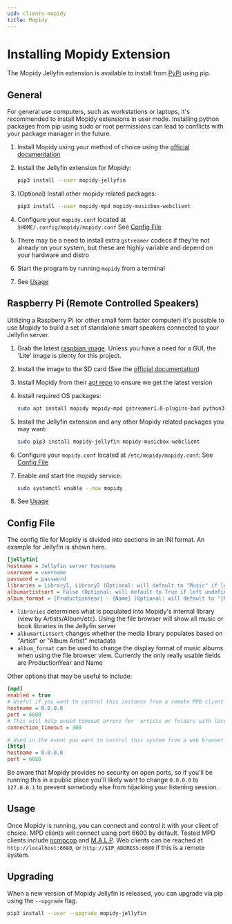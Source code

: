 ```yaml
---
uid: clients-mopidy
title: Mopidy
---
```


# Installing Mopidy Extension

The Mopidy Jellyfin extension is available to install from [PyPi](https://pypi.org/project/Mopidy-Jellyfin) using pip.

## General

For general use computers, such as workstations or laptops, it's recommended to install Mopidy extensions in user mode. Installing python packages from pip using sudo or root permissions can lead to conflicts with your package manager in the future.

1. Install Mopidy using your method of choice using the [official documentation](https://docs.mopidy.com/en/latest/installation/)

2. Install the Jellyfin extension for Mopidy:

   ```sh
   pip3 install --user mopidy-jellyfin
   ```

3. (Optional) Install other mopidy related packages:

   ```sh
   pip3 install --user mopidy-mpd mopidy-musicbox-webclient
   ```

4. Configure your `mopidy.conf` located at `$HOME/.config/mopidy/mopidy.conf`
   See [Config File](/docs/general/clients/mopidy#config-file)

5. There may be a need to install extra `gstreamer` codecs if they're not already on your system, but these are highly variable and depend on your hardware and distro

6. Start the program by running `mopidy` from a terminal

7. See [Usage](/docs/general/clients/mopidy#usage)

## Raspberry Pi (Remote Controlled Speakers)

Utilizing a Raspberry Pi (or other small form factor computer) it's possible to use Mopidy to build a set of standalone smart speakers connected to your Jellyfin server.

1. Grab the latest [raspbian image](https://www.raspberrypi.org/downloads/raspbian/). Unless you have a need for a GUI, the 'Lite' image is plenty for this project.

2. Install the image to the SD card (See the [official documentation](https://www.raspberrypi.org/documentation/installation/installing-images/README.md))

3. Install Mopidy from their [apt repo](https://docs.mopidy.com/en/latest/installation/debian/#install-from-apt-mopidy-com) to ensure we get the latest version

4. Install required OS packages:

   ```sh
   sudo apt install mopidy mopidy-mpd gstreamer1.0-plugins-bad python3-pip
   ```

5. Install the Jellyfin extension and any other Mopidy related packages you may want:

   ```sh
   sudo pip3 install mopidy-jellyfin mopidy-musicbox-webclient
   ```

6. Configure your `mopidy.conf` located at `/etc/mopidy/mopidy.conf`:
   See [Config File](/docs/general/clients/mopidy#config-file)

7. Enable and start the mopidy service:

   ```sh
   sudo systemctl enable --now mopidy
   ```

8. See [Usage](/docs/general/clients/mopidy#usage)

## Config File

The config file for Mopidy is divided into sections in an INI format. An example for Jellyfin is shown here.

```ini
[jellyfin]
hostname = Jellyfin server hostname
username = username
password = password
libraries = Library1, Library2 (Optional: will default to "Music" if left undefined)
albumartistsort = False (Optional: will default to True if left undefined)
album_format = {ProductionYear} - {Name} (Optional: will default to "{Name}" if left undefined)
```

- `libraries` determines what is populated into Mopidy's internal library (view by Artists/Album/etc). Using the file browser will show all music or book libraries in the Jellyfin server
- `albumartistsort` changes whether the media library populates based on "Artist" or "Album Artist" metadata
- `album_format` can be used to change the display format of music albums when using the file browser view. Currently the only really usable fields are ProductionYear and Name

Other options that may be useful to include:

```ini
[mpd]
enabled = true
# Useful if you want to control this instance from a remote MPD client
hostname = 0.0.0.0
port = 6600
# This will help avoid timeout errors for  artists or folders with large amounts of files
connection_timeout = 300

# Used in the event you want to control this system from a web browser
[http]
hostname = 0.0.0.0
port = 6680
```

Be aware that Mopidy provides no security on open ports, so if you'll be running this in a public place you'll likely want to change `0.0.0.0` to `127.0.0.1` to prevent somebody else from hijacking your listening session.

## Usage

Once Mopidy is running, you can connect and control it with your client of choice. MPD clients will connect using port 6600 by default. Tested MPD clients include [ncmpcpp](https://github.com/arybczak/ncmpcpp) and [M.A.L.P](https://play.google.com/store/apps/details?id=org.gateshipone.malp). Web clients can be reached at `http://localhost:6680`, or `http://$IP_ADDRESS:6680` if this is a remote system.

## Upgrading

When a new version of Mopidy Jellyfin is released, you can upgrade via pip using the `--upgrade` flag.

```sh
pip3 install --user --upgrade mopidy-jellyfin
```
